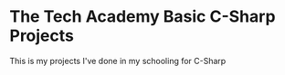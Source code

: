 # The Tech Academy Basic C-Sharp Projects 
 This is my projects I've done in my schooling for C-Sharp
